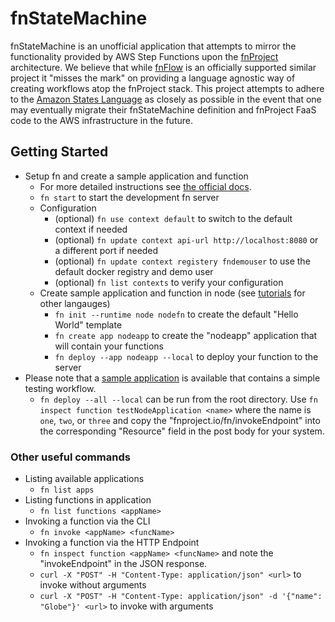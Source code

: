 # fnStateMachine

fnStateMachine is an unofficial application that attempts to mirror the functionality provided by AWS Step Functions upon the [fnProject](https://github.com/fnproject) architecture. We believe that while [fnFlow](https://github.com/fnproject/flow/) is an officially supported similar project it "misses the mark" on providing a language agnostic way of creating workflows atop the fnProject stack. This project attempts to adhere to the [Amazon States Language](https://docs.aws.amazon.com/step-functions/latest/dg/concepts-amazon-states-language.html) as closely as possible in the event that one may eventually migrate their fnStateMachine definition and fnProject FaaS code to the AWS infrastructure in the future.

## Getting Started

* Setup fn and create a sample application and function
    * For more detailed instructions see [the official docs](https://fnproject.io/tutorials/).
    * `fn start` to start the development fn server
    * Configuration
        * (optional) `fn use context default` to switch to the default context if needed
        * (optional) `fn update context api-url http://localhost:8080` or a different port if needed
        * (optional) `fn update context registery fndemouser` to use the default docker registry and demo user
        * (optional) `fn list contexts` to verify your configuration
    * Create sample application and function in node (see [tutorials](https://fnproject.io/tutorials) for other langauges)
        * `fn init --runtime node nodefn` to create the default "Hello World" template
        * `fn create app nodeapp` to create the "nodeapp" application that will contain your functions
        * `fn deploy --app nodeapp --local` to deploy your function to the server
* Please note that a [sample application](https://github.com/fritogotlayed/fnStateMachine-sampleApp) is available that contains a simple testing workflow.
    * `fn deploy --all --local` can be run from the root directory. Use `fn inspect function testNodeApplication <name>` where the name is `one`, `two`, or `three` and copy the "fnproject.io/fn/invokeEndpoint" into the corresponding "Resource" field in the post body for your system.

### Other useful commands

* Listing available applications
    * `fn list apps`
* Listing functions in application
    * `fn list functions <appName>`
* Invoking a function via the CLI
    * `fn invoke <appName> <funcName>`
* Invoking a function via the HTTP Endpoint
    * `fn inspect function <appName> <funcName>` and note the "invokeEndpoint" in the JSON response.
    * `curl -X "POST" -H "Content-Type: application/json" <url>` to invoke without arguments
    * `curl -X "POST" -H "Content-Type: application/json" -d '{"name": "Globe"}' <url>` to invoke with arguments
